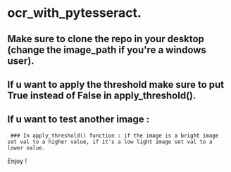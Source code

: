 # ocr_with_pytesseract.
## Make sure to clone the repo in your desktop (change the image_path if you're a windows user).
## If u want to apply the threshold make sure to put True instead of False in apply_threshold().
## If u want to test another image :
     ### In apply_threshold() function : if the image is a bright image set val to a higher value, if it's a low light image set val to a lower value.






Enjoy !
